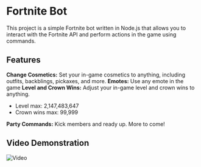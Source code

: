 # Fortnite Bot
This project is a simple Fortnite bot written in Node.js that allows you to interact with the Fortnite API and perform actions in the game using commands.
## Features 
**Change Cosmetics:** Set your in-game cosmetics to anything, including outfits, backblings, pickaxes, and more.
**Emotes:** Use any emote in the game
**Level and Crown Wins:** Adjust your in-game level and crown wins to anything. 

- Level max: 2,147,483,647
- Crown wins max: 99,999

**Party Commands:** Kick members and ready up. More to come!

## Video Demonstration

![Video](https://www.youtube.com/watch?v=sh3POwoTEzY)
